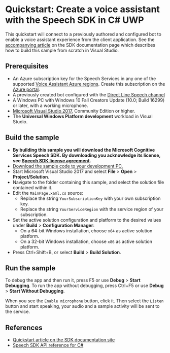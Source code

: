 # Quickstart: Create a voice assistant with the Speech SDK in C# UWP

This quickstart will connect to a previously authored and configured bot to enable a voice assistant experience from the client application.
See the [accompanying article](https://docs.microsoft.com/en-us/azure/cognitive-services/speech-service/quickstart-voice-assistant-csharp-uwp) on the SDK documentation page which describes how to build this sample from scratch in Visual Studio.

## Prerequisites

* An Azure subscription key for the Speech Services in any one of the supported [Voice Assistant Azure regions](https://docs.microsoft.com/en-us/azure/cognitive-services/speech-service/regions#voice-assistants). Create this subscription on the [Azure portal](https://portal.azure.com/).
* A previously created bot configured with the [Direct Line Speech channel](https://docs.microsoft.com/azure/bot-service/bot-service-channel-connect-directlinespeech)
* A Windows PC with Windows 10 Fall Creators Update (10.0; Build 16299) or later, with a working microphone.
* [Microsoft Visual Studio 2017](https://www.visualstudio.com/), Community Edition or higher.
* The **Universal Windows Platform development** workload in Visual Studio.

## Build the sample

* **By building this sample you will download the Microsoft Cognitive Services Speech SDK. By downloading you acknowledge its license, see [Speech SDK license agreement](https://aka.ms/csspeech/license201809).**
* [Download the sample code to your development PC.](../../README.md#get-the-samples)
* Start Microsoft Visual Studio 2017 and select **File** \> **Open** \> **Project/Solution**.
* Navigate to the folder containing this sample, and select the solution file contained within it.
* Edit the `MainPage.xaml.cs` source:
  * Replace the string `YourSubscriptionKey` with your own subscription key.
  * Replace the string `YourServiceRegion` with the service region of your subscription.
* Set the active solution configuration and platform to the desired values under **Build** \> **Configuration Manager**:
  * On a 64-bit Windows installation, choose `x64` as active solution platform.
  * On a 32-bit Windows installation, choose `x86` as active solution platform.
* Press Ctrl+Shift+B, or select **Build** \> **Build Solution**.

## Run the sample

To debug the app and then run it, press F5 or use **Debug** \> **Start Debugging**. To run the app without debugging, press Ctrl+F5 or use **Debug** \> **Start Without Debugging**.

When you see the `Enable microphone` button, click it. Then select the `Listen` button and start speaking, your audio and a sample activity will be sent to the service.

## References

* [Quickstart article on the SDK documentation site](https://docs.microsoft.com/en-us/azure/cognitive-services/speech-service/quickstart-voice-assistant-csharp-uwp)
* [Speech SDK API reference for C#](https://aka.ms/csspeech/csharpref)
